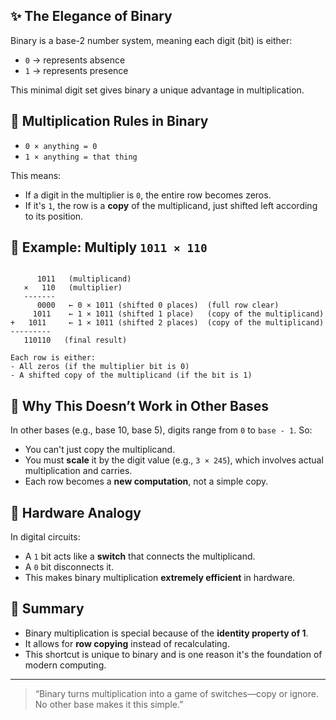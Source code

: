
## ✨ The Elegance of Binary

Binary is a base-2 number system, meaning each digit (bit) is either:  
- `0` → represents absence  
- `1` → represents presence  

This minimal digit set gives binary a unique advantage in multiplication.

## 🔢 Multiplication Rules in Binary

- `0 × anything = 0`  
- `1 × anything = that thing`  

This means:  
- If a digit in the multiplier is `0`, the entire row becomes zeros.  
- If it's `1`, the row is a **copy** of the multiplicand, just shifted left according to its position.

## 🧮 Example: Multiply `1011 × 110`
```text

      1011   (multiplicand)  
   ×   110   (multiplier)  
   -------  
      0000   ← 0 × 1011 (shifted 0 places)  (full row clear)  
     1011    ← 1 × 1011 (shifted 1 place)   (copy of the multiplicand)
+   1011     ← 1 × 1011 (shifted 2 places)  (copy of the multiplicand)
---------
   110110   (final result)

Each row is either:  
- All zeros (if the multiplier bit is 0)  
- A shifted copy of the multiplicand (if the bit is 1)
```

## 🧭 Why This Doesn’t Work in Other Bases

In other bases (e.g., base 10, base 5), digits range from `0` to `base - 1`. So:  
- You can't just copy the multiplicand.  
- You must **scale** it by the digit value (e.g., `3 × 245`), which involves actual multiplication and carries.  
- Each row becomes a **new computation**, not a simple copy.

## 🔌 Hardware Analogy

In digital circuits:  
- A `1` bit acts like a **switch** that connects the multiplicand.  
- A `0` bit disconnects it.  
- This makes binary multiplication **extremely efficient** in hardware.

## 🧠 Summary

- Binary multiplication is special because of the **identity property of 1**.  
- It allows for **row copying** instead of recalculating.  
- This shortcut is unique to binary and is one reason it's the foundation of modern computing.

---

> “Binary turns multiplication into a game of switches—copy or ignore. No other base makes it this simple.”
